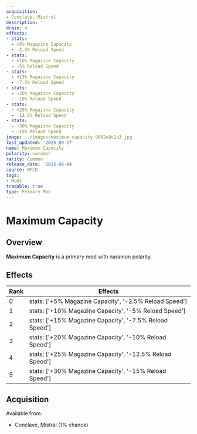 ```yaml
---
acquisition:
- Conclave, Mistral
description: ''
drain: 4
effects:
- stats:
  - +5% Magazine Capacity
  - -2.5% Reload Speed
- stats:
  - +10% Magazine Capacity
  - -5% Reload Speed
- stats:
  - +15% Magazine Capacity
  - -7.5% Reload Speed
- stats:
  - +20% Magazine Capacity
  - -10% Reload Speed
- stats:
  - +25% Magazine Capacity
  - -12.5% Reload Speed
- stats:
  - +30% Magazine Capacity
  - -15% Reload Speed
image: ../images/maximum-capacity-9602e8c2a3.jpg
last_updated: '2025-09-17'
name: Maximum Capacity
polarity: naramon
rarity: Common
release_date: '2015-06-04'
source: WFCD
tags:
- Mods
tradable: true
type: Primary Mod
---
```


# Maximum Capacity

## Overview

**Maximum Capacity** is a primary mod with naramon polarity.

## Effects

| Rank | Effects |
|------|----------|
| 0 | stats: ['+5% Magazine Capacity', '-2.5% Reload Speed'] |
| 1 | stats: ['+10% Magazine Capacity', '-5% Reload Speed'] |
| 2 | stats: ['+15% Magazine Capacity', '-7.5% Reload Speed'] |
| 3 | stats: ['+20% Magazine Capacity', '-10% Reload Speed'] |
| 4 | stats: ['+25% Magazine Capacity', '-12.5% Reload Speed'] |
| 5 | stats: ['+30% Magazine Capacity', '-15% Reload Speed'] |

## Acquisition

Available from:
- Conclave, Mistral (1% chance)

